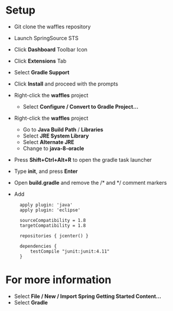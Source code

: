Setup
=====

* Git clone the waffles repository
* Launch SpringSource STS
* Click **Dashboard** Toolbar Icon
* Click **Extensions** Tab
* Select **Gradle Support**
* Click **Install** and proceed with the prompts
* Right-click the **waffles** project
    * Select **Configure / Convert to Gradle Project...**
* Right-click the **waffles** project
    * Go to **Java Build Path** / **Libraries**
    * Select **JRE System Library**
    * Select **Alternate JRE**
    * Change to **java-8-oracle**
* Press **Shift+Ctrl+Alt+R** to open the gradle task launcher
* Type **init**, and press **Enter**
* Open **build.gradle** and remove the /* and */ comment markers
* Add

        apply plugin: 'java'
        apply plugin: 'eclipse'

        sourceCompatibility = 1.8
        targetCompatibility = 1.8

        repositories { jcenter() }

        dependencies {
            testCompile "junit:junit:4.11"
        }

For more information
====================

* Select **File / New / Import Spring Getting Started Content...**
* Select **Gradle**

